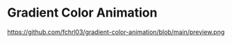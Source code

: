 # Gradient Color Animation
https://github.com/fchrl03/gradient-color-animation/blob/main/preview.png
